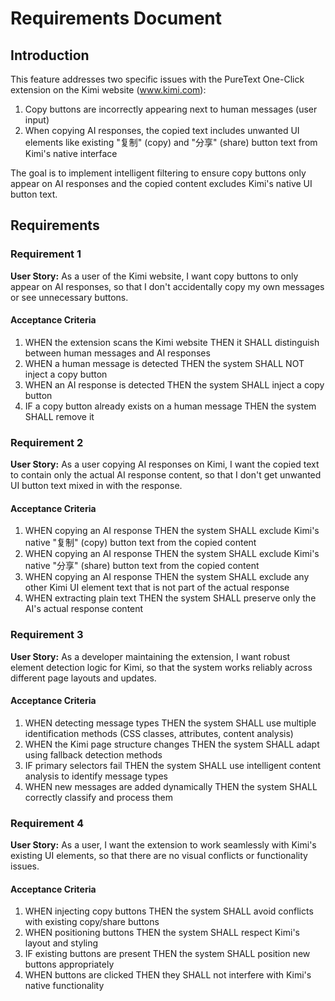 # Requirements Document

## Introduction

This feature addresses two specific issues with the PureText One-Click extension on the Kimi website (www.kimi.com):

1. Copy buttons are incorrectly appearing next to human messages (user input)
2. When copying AI responses, the copied text includes unwanted UI elements like existing "复制" (copy) and "分享" (share) button text from Kimi's native interface

The goal is to implement intelligent filtering to ensure copy buttons only appear on AI responses and the copied content excludes Kimi's native UI button text.

## Requirements

### Requirement 1

**User Story:** As a user of the Kimi website, I want copy buttons to only appear on AI responses, so that I don't accidentally copy my own messages or see unnecessary buttons.

#### Acceptance Criteria

1. WHEN the extension scans the Kimi website THEN it SHALL distinguish between human messages and AI responses
2. WHEN a human message is detected THEN the system SHALL NOT inject a copy button
3. WHEN an AI response is detected THEN the system SHALL inject a copy button
4. IF a copy button already exists on a human message THEN the system SHALL remove it

### Requirement 2

**User Story:** As a user copying AI responses on Kimi, I want the copied text to contain only the actual AI response content, so that I don't get unwanted UI button text mixed in with the response.

#### Acceptance Criteria

1. WHEN copying an AI response THEN the system SHALL exclude Kimi's native "复制" (copy) button text from the copied content
2. WHEN copying an AI response THEN the system SHALL exclude Kimi's native "分享" (share) button text from the copied content
3. WHEN copying an AI response THEN the system SHALL exclude any other Kimi UI element text that is not part of the actual response
4. WHEN extracting plain text THEN the system SHALL preserve only the AI's actual response content

### Requirement 3

**User Story:** As a developer maintaining the extension, I want robust element detection logic for Kimi, so that the system works reliably across different page layouts and updates.

#### Acceptance Criteria

1. WHEN detecting message types THEN the system SHALL use multiple identification methods (CSS classes, attributes, content analysis)
2. WHEN the Kimi page structure changes THEN the system SHALL adapt using fallback detection methods
3. IF primary selectors fail THEN the system SHALL use intelligent content analysis to identify message types
4. WHEN new messages are added dynamically THEN the system SHALL correctly classify and process them

### Requirement 4

**User Story:** As a user, I want the extension to work seamlessly with Kimi's existing UI elements, so that there are no visual conflicts or functionality issues.

#### Acceptance Criteria

1. WHEN injecting copy buttons THEN the system SHALL avoid conflicts with existing copy/share buttons
2. WHEN positioning buttons THEN the system SHALL respect Kimi's layout and styling
3. IF existing buttons are present THEN the system SHALL position new buttons appropriately
4. WHEN buttons are clicked THEN they SHALL not interfere with Kimi's native functionality